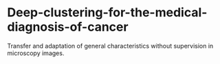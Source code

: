 # Deep-clustering-for-the-medical-diagnosis-of-cancer
Transfer and adaptation of general characteristics without supervision in microscopy images.
